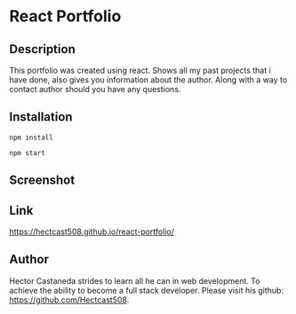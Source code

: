 # React Portfolio

## Description

This portfolio was created using react. Shows all my past projects that i have done, also gives you information about the author. Along with a way to contact author should you have any questions.

## Installation

```
npm install
```

```
npm start
```

## Screenshot

## Link

https://hectcast508.github.io/react-portfolio/

## Author

Hector Castaneda strides to learn all he can in web development. To achieve the ability to become a full stack developer. Please visit his github: https://github.com/Hectcast508.

